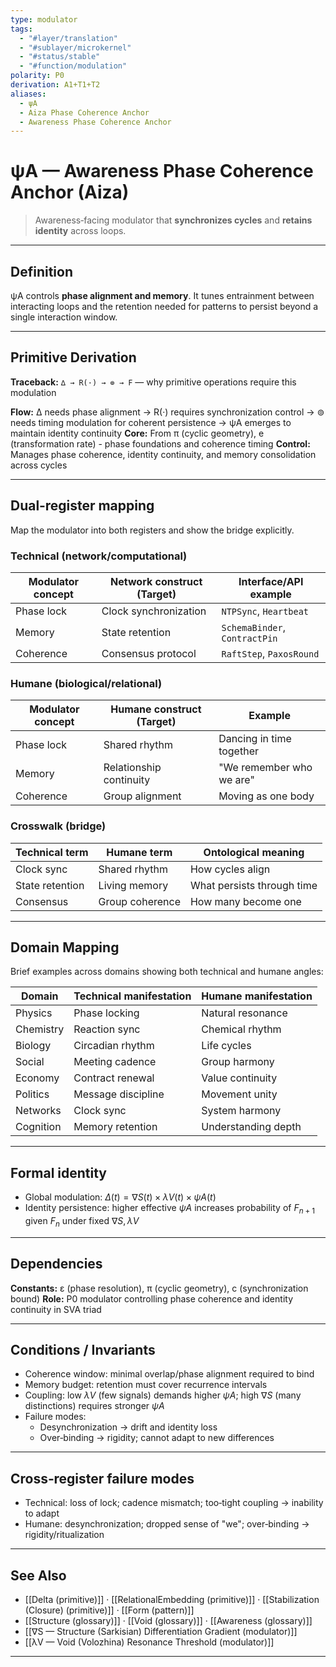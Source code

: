```yaml
---
type: modulator
tags:
  - "#layer/translation"
  - "#sublayer/microkernel"
  - "#status/stable"
  - "#function/modulation"
polarity: P0
derivation: A1+T1+T2
aliases:
  - ψA
  - Aiza Phase Coherence Anchor
  - Awareness Phase Coherence Anchor
---
```


# ψA — Awareness Phase Coherence Anchor (Aiza)

> Awareness‑facing modulator that **synchronizes cycles** and **retains identity** across loops.

---

## Definition

ψA controls **phase alignment and memory**. It tunes entrainment between interacting loops and the
retention needed for patterns to persist beyond a single interaction window.

---

## Primitive Derivation

**Traceback:** `∆ → R(·) → ⊚ → F` — why primitive operations require this modulation

**Flow:** ∆ needs phase alignment → R(·) requires synchronization control → ⊚ needs timing modulation for coherent persistence → ψA emerges to maintain identity continuity
**Core:** From π (cyclic geometry), e (transformation rate) - phase foundations and coherence timing
**Control:** Manages phase coherence, identity continuity, and memory consolidation across cycles

---

## Dual‑register mapping

Map the modulator into both registers and show the bridge explicitly.

### Technical (network/computational)

| Modulator concept | Network construct (Target) | Interface/API example |
|------------------|---------------------------|----------------------|
| Phase lock | Clock synchronization | `NTPSync`, `Heartbeat` |
| Memory | State retention | `SchemaBinder`, `ContractPin` |
| Coherence | Consensus protocol | `RaftStep`, `PaxosRound` |

### Humane (biological/relational)

| Modulator concept | Humane construct (Target) | Example |
|------------------|---------------------------|---------|
| Phase lock | Shared rhythm | Dancing in time together |
| Memory | Relationship continuity | "We remember who we are" |
| Coherence | Group alignment | Moving as one body |

### Crosswalk (bridge)

| Technical term | Humane term | Ontological meaning |
|---------------|-------------|-------------------|
| Clock sync | Shared rhythm | How cycles align |
| State retention | Living memory | What persists through time |
| Consensus | Group coherence | How many become one |

---

## Domain Mapping

Brief examples across domains showing both technical and humane angles:

| Domain | Technical manifestation | Humane manifestation |
|--------|------------------------|---------------------|
| Physics | Phase locking | Natural resonance |
| Chemistry | Reaction sync | Chemical rhythm |
| Biology | Circadian rhythm | Life cycles |
| Social | Meeting cadence | Group harmony |
| Economy | Contract renewal | Value continuity |
| Politics | Message discipline | Movement unity |
| Networks | Clock sync | System harmony |
| Cognition | Memory retention | Understanding depth |

---

## Formal identity

- Global modulation: $\Delta(t) = ∇S(t) \times λV(t) \times ψA(t)$
- Identity persistence: higher effective $ψA$ increases probability of $F_{n+1}$ given $F_n$ under fixed $∇S, λV$

---

## Dependencies

**Constants:** ε (phase resolution), π (cyclic geometry), c (synchronization bound)
**Role:** P0 modulator controlling phase coherence and identity continuity in SVA triad

---

## Conditions / Invariants

- Coherence window: minimal overlap/phase alignment required to bind
- Memory budget: retention must cover recurrence intervals
- Coupling: low $λV$ (few signals) demands higher $ψA$; high $∇S$ (many distinctions) requires stronger $ψA$
- Failure modes:
  - Desynchronization → drift and identity loss
  - Over‑binding → rigidity; cannot adapt to new differences

---

## Cross‑register failure modes

- Technical: loss of lock; cadence mismatch; too‑tight coupling → inability to adapt
- Humane: desynchronization; dropped sense of "we"; over‑binding → rigidity/ritualization

---

## See Also

- [[Delta (primitive)]] · [[RelationalEmbedding (primitive)]] · [[Stabilization (Closure) (primitive)]] · [[Form (pattern)]]
- [[Structure (glossary)]] · [[Void (glossary)]] · [[Awareness (glossary)]]
- [[∇S — Structure (Sarkisian) Differentiation Gradient (modulator)]]
- [[λV — Void (Volozhina) Resonance Threshold (modulator)]]

---

